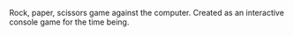 Rock, paper, scissors game against the computer. Created as an interactive console game for the time being.